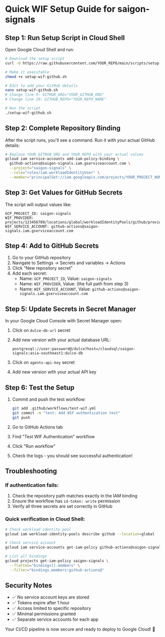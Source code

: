 # Quick WIF Setup Guide for saigon-signals

## Step 1: Run Setup Script in Cloud Shell

Open Google Cloud Shell and run:

```bash
# Download the setup script
curl -O https://raw.githubusercontent.com/YOUR_REPO/main/scripts/setup-wif-github.sh

# Make it executable
chmod +x setup-wif-github.sh

# Edit to add your GitHub details
nano setup-wif-github.sh
# Change line 9: GITHUB_ORG="YOUR_GITHUB_ORG"
# Change line 10: GITHUB_REPO="YOUR_REPO_NAME"

# Run the script
./setup-wif-github.sh
```

## Step 2: Complete Repository Binding

After the script runs, you'll see a command. Run it with your actual GitHub details:

```bash
# Replace YOUR_GITHUB_ORG and YOUR_REPO with your actual values
gcloud iam service-accounts add-iam-policy-binding \
  github-actions@saigon-signals.iam.gserviceaccount.com \
  --project="saigon-signals" \
  --role="roles/iam.workloadIdentityUser" \
  --member="principalSet://iam.googleapis.com/projects/YOUR_PROJECT_NUMBER/locations/global/workloadIdentityPools/github/attribute.repository/YOUR_GITHUB_ORG/YOUR_REPO"
```

## Step 3: Get Values for GitHub Secrets

The script will output values like:

```
GCP_PROJECT_ID: saigon-signals
WIF_PROVIDER: projects/123456789/locations/global/workloadIdentityPools/github/providers/github
WIF_SERVICE_ACCOUNT: github-actions@saigon-signals.iam.gserviceaccount.com
```

## Step 4: Add to GitHub Secrets

1. Go to your GitHub repository
2. Navigate to Settings → Secrets and variables → Actions
3. Click "New repository secret"
4. Add each secret:
   - Name: `GCP_PROJECT_ID`, Value: `saigon-signals`
   - Name: `WIF_PROVIDER`, Value: (the full path from step 3)
   - Name: `WIF_SERVICE_ACCOUNT`, Value: `github-actions@saigon-signals.iam.gserviceaccount.com`

## Step 5: Update Secrets in Secret Manager

In your Google Cloud Console with Secret Manager open:

1. Click on `dulce-db-url` secret
2. Add new version with your actual database URL:

   ```
   postgresql://user:password@/dulce?host=/cloudsql/saigon-signals:asia-southeast1:dulce-db
   ```

3. Click on `agents-api-key` secret
4. Add new version with your actual API key

## Step 6: Test the Setup

1. Commit and push the test workflow:

   ```bash
   git add .github/workflows/test-wif.yml
   git commit -m "test: Add WIF authentication test"
   git push
   ```

2. Go to GitHub Actions tab
3. Find "Test WIF Authentication" workflow
4. Click "Run workflow"
5. Check the logs - you should see successful authentication!

## Troubleshooting

### If authentication fails:

1. Check the repository path matches exactly in the IAM binding
2. Ensure the workflow has `id-token: write` permission
3. Verify all three secrets are set correctly in GitHub

### Quick verification in Cloud Shell:

```bash
# Check workload identity pool
gcloud iam workload-identity-pools describe github --location=global

# Check service account
gcloud iam service-accounts get-iam-policy github-actions@saigon-signals.iam.gserviceaccount.com

# List all bindings
gcloud projects get-iam-policy saigon-signals \
  --flatten="bindings[].members" \
  --filter="bindings.members:github-actions@"
```

## Security Notes

- ✅ No service account keys are stored
- ✅ Tokens expire after 1 hour
- ✅ Access limited to specific repository
- ✅ Minimal permissions granted
- ✅ Separate service accounts for each app

Your CI/CD pipeline is now secure and ready to deploy to Google Cloud! 🚀
